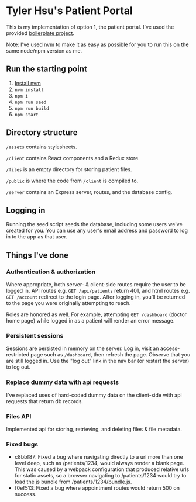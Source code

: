 # Tyler Hsu's Patient Portal
This is my implementation of option 1, the patient portal.  I've used the provided [boilerplate project](https://github.com/tempuslabs/challenges/tree/master/patient-portal).

Note: I've used [nvm](https://github.com/creationix/nvm) to make it as easy as possible for you to run this on the same node/npm version as me.

## Run the starting point

1. [Install nvm](https://github.com/creationix/nvm#installation)
2. `nvm install`
3. `npm i`
4. `npm run seed`
5. `npm run build`
6. `npm start`

## Directory structure
`/assets` contains stylesheets.

`/client` contains React components and a Redux store.

`/files` is an empty directory for storing patient files.

`/public` is where the code from `/client` is compiled to.

`/server` contains an Express server, routes, and the database config.

## Logging in
Running the seed script seeds the database, including some users we've created for you. You can use any user's email address and password to log in to the app as that user.

## Things I've done
### Authentication & authorization
Where appropriate, both server- & client-side routes require the user to be logged in.  API routes e.g. `GET /api/patients` return 401, and html routes e.g. `GET /account` redirect to the login page.  After logging in, you'll be returned to the page you were originally attempting to reach.

Roles are honored as well. For example, attempting `GET /dashboard` (doctor home page) while logged in as a patient will render an error message.

### Persistent sessions
Sessions are persisted in memory on the server.  Log in, visit an access-restricted page such as `/dashboard`, then refresh the page.  Observe that you are still logged in.  Use the "log out" link in the nav bar (or restart the server) to log out.

### Replace dummy data with api requests
I've replaced uses of hard-coded dummy data on the client-side with api requests that return db records.

### Files API
Implemented api for storing, retrieving, and deleting files & file metadata.

### Fixed bugs
- c8bbf87: Fixed a bug where navigating directly to a url more than one level deep, such as /patients/1234, would always render a blank page.  This was caused by a webpack configuration that produced relative urls for static assets, so a browser navigating to /patients/1234 would try to load the js bundle from /patients/1234/bundle.js.
- f0ef513: Fixed a bug where appointment routes would return 500 on success.
